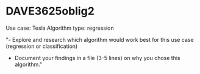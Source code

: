 # DAVE3625oblig2

Use case: Tesla
Algorithm type: regression


"- Explore and research which algorithm would work best for this use case (regression or classification)
- Document your findings in a file (3-5 lines) on why you chose this algorithm."

